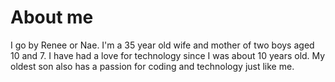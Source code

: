 # 

# About me

I go by Renee or Nae. I'm a 35 year old wife and mother of two boys aged 10 and 7. I have had a love for technology since I was about 10 years old. My oldest son also has a passion for coding and technology just like me.
